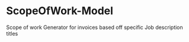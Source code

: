 # ScopeOfWork-Model
Scope of work Generator for invoices based off specific Job description titles 
